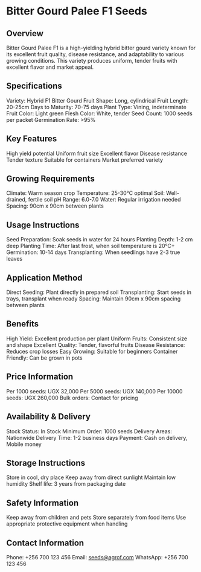 # Bitter Gourd Palee F1 Seeds

## Overview
Bitter Gourd Palee F1 is a high-yielding hybrid bitter gourd variety known for its excellent fruit quality, disease resistance, and adaptability to various growing conditions. This variety produces uniform, tender fruits with excellent flavor and market appeal.

## Specifications
Variety: Hybrid F1 Bitter Gourd
Fruit Shape: Long, cylindrical
Fruit Length: 20-25cm
Days to Maturity: 70-75 days
Plant Type: Vining, indeterminate
Fruit Color: Light green
Flesh Color: White, tender
Seed Count: 1000 seeds per packet
Germination Rate: >95%

## Key Features
High yield potential
Uniform fruit size
Excellent flavor
Disease resistance
Tender texture
Suitable for containers
Market preferred variety

## Growing Requirements
Climate: Warm season crop
Temperature: 25-30°C optimal
Soil: Well-drained, fertile soil
pH Range: 6.0-7.0
Water: Regular irrigation needed
Spacing: 90cm x 90cm between plants

## Usage Instructions
Seed Preparation: Soak seeds in water for 24 hours
Planting Depth: 1-2 cm deep
Planting Time: After last frost, when soil temperature is 20°C+
Germination: 10-14 days
Transplanting: When seedlings have 2-3 true leaves

## Application Method
Direct Seeding: Plant directly in prepared soil
Transplanting: Start seeds in trays, transplant when ready
Spacing: Maintain 90cm x 90cm spacing between plants

## Benefits
High Yield: Excellent production per plant
Uniform Fruits: Consistent size and shape
Excellent Quality: Tender, flavorful fruits
Disease Resistance: Reduces crop losses
Easy Growing: Suitable for beginners
Container Friendly: Can be grown in pots

## Price Information
Per 1000 seeds: UGX 32,000
Per 5000 seeds: UGX 140,000
Per 10000 seeds: UGX 260,000
Bulk orders: Contact for pricing

## Availability & Delivery
Stock Status: In Stock
Minimum Order: 1000 seeds
Delivery Areas: Nationwide
Delivery Time: 1-2 business days
Payment: Cash on delivery, Mobile money

## Storage Instructions
Store in cool, dry place
Keep away from direct sunlight
Maintain low humidity
Shelf life: 3 years from packaging date

## Safety Information
Keep away from children and pets
Store separately from food items
Use appropriate protective equipment when handling

## Contact Information
Phone: +256 700 123 456
Email: seeds@agrof.com
WhatsApp: +256 700 123 456
